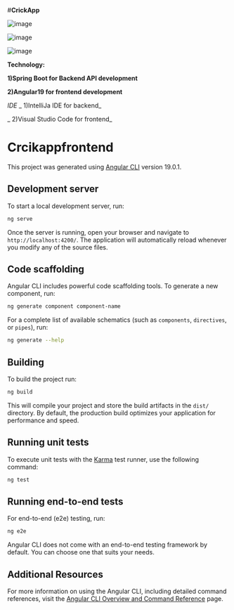 #**CrickApp**

![image](https://github.com/user-attachments/assets/bf60e68a-0f1e-47f9-a705-b98dc3cca1dd)


![image](https://github.com/user-attachments/assets/887a5ff8-5b59-4039-9be7-a449c3a8eace)


![image](https://github.com/user-attachments/assets/fc172f69-4887-4b36-a5c1-25c3d4bfa331)

**Technology:**

**1)Spring Boot for Backend API development**

**2)Angular19 for frontend development**

  _IDE_
_  1)IntelliJa IDE for backend_

_  2)Visual Studio Code for frontend_



# Crcikappfrontend

This project was generated using [Angular CLI](https://github.com/angular/angular-cli) version 19.0.1.

## Development server

To start a local development server, run:

```bash
ng serve
```

Once the server is running, open your browser and navigate to `http://localhost:4200/`. The application will automatically reload whenever you modify any of the source files.

## Code scaffolding

Angular CLI includes powerful code scaffolding tools. To generate a new component, run:

```bash
ng generate component component-name
```

For a complete list of available schematics (such as `components`, `directives`, or `pipes`), run:

```bash
ng generate --help
```

## Building

To build the project run:

```bash
ng build
```

This will compile your project and store the build artifacts in the `dist/` directory. By default, the production build optimizes your application for performance and speed.

## Running unit tests

To execute unit tests with the [Karma](https://karma-runner.github.io) test runner, use the following command:

```bash
ng test
```

## Running end-to-end tests

For end-to-end (e2e) testing, run:

```bash
ng e2e
```

Angular CLI does not come with an end-to-end testing framework by default. You can choose one that suits your needs.

## Additional Resources

For more information on using the Angular CLI, including detailed command references, visit the [Angular CLI Overview and Command Reference](https://angular.dev/tools/cli) page.


